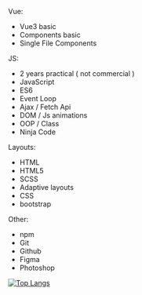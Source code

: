 Vue:
- Vue3 basic
- Components basic
- Single File Components
  
JS:
- 2 years practical ( not commercial )
- JavaScript
- ES6
- Event Loop
- Ajax / Fetch Api
- DOM  / Js animations
- OOP  / Class
- Ninja Code

Layouts:
- HTML
- HTML5
- SCSS
- Adaptive layouts
- CSS
- bootstrap

Other:
- npm
- Git
- Github
- Figma
- Photoshop

[![Top Langs](https://github-readme-stats.vercel.app/api/top-langs/?username=vladislavmac&&theme=tokyonight)](https://github.com/anuraghazra/github-readme-stats)
